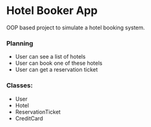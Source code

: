 # Hotel Booker App

OOP based project to simulate a hotel booking system. 

### Planning
- User can see a list of hotels
- User can book one of these hotels
- User can get a reservation ticket

### Classes:
- User
- Hotel
- ReservationTicket
- CreditCard